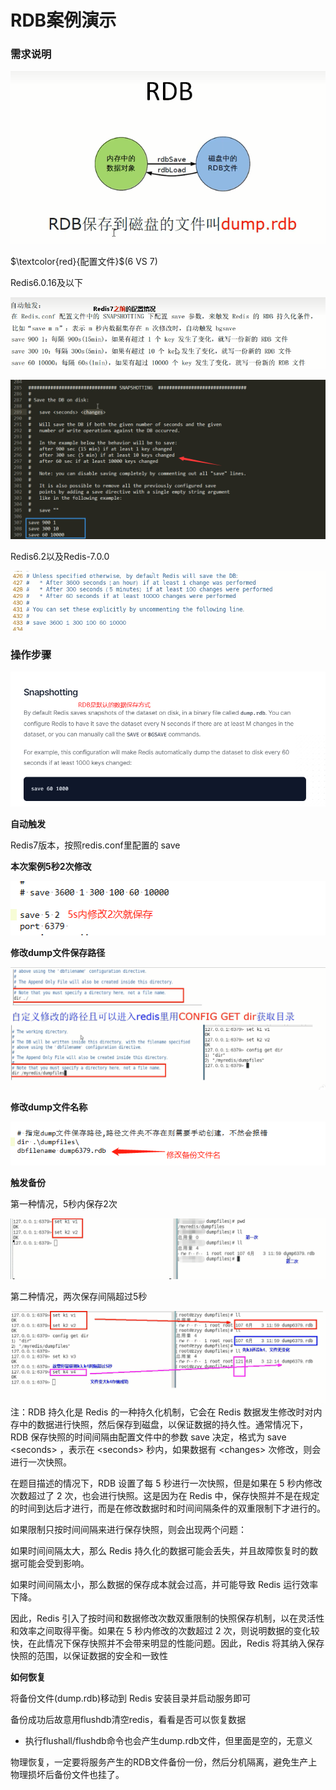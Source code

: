 # RDB案例演示

### 需求说明

![](images/3.需求说明.jpg)

$\textcolor{red}{配置文件}$(6 VS 7)

Redis6.0.16及以下

![](images/4.RDB6.0.16及以下配置1.jpg)

![](images/5.RDB6.0.16及以下配置2.jpg.jpg)

Redis6.2以及Redis-7.0.0

![](images/6.RDB7配置.jpg)

### 操作步骤

![](images/7.RDB触发方式.jpg)

**自动触发**

Redis7版本，按照redis.conf里配置的 save <seconds> <changes>

**本次案例5秒2次修改**

![](images/8.5s内修改2次.png)

**修改dump文件保存路径**

![](images/9.dump文件路径.png)

**修改dump文件名称**

![](images/10.RDB修改备份文件名.png)

**触发备份**

第一种情况，5秒内保存2次

![](images/11.触发备份1.png)

第二种情况，两次保存间隔超过5秒

![](images/12.触发备份2.png)
  注：RDB 持久化是 Redis 的一种持久化机制，它会在 Redis 数据发生修改时对内存中的数据进行快照，然后保存到磁盘，以保证数据的持久性。通常情况下，RDB 保存快照的时间间隔由配置文件中的参数 save 决定，格式为 save \<seconds> <changes>，表示在 \<seconds> 秒内，如果数据有 \<changes> 次修改，则会进行一次快照。

在题目描述的情况下，RDB 设置了每 5 秒进行一次快照，但是如果在 5 秒内修改次数超过了 2 次，也会进行快照。这是因为在 Redis 中，保存快照并不是在规定的时间到达后才进行，而是在修改数据时和时间间隔条件的双重限制下才进行的。

如果限制只按时间间隔来进行保存快照，则会出现两个问题：

如果时间间隔太大，那么 Redis 持久化的数据可能会丢失，并且故障恢复时的数据可能会受到影响。

如果时间间隔太小，那么数据的保存成本就会过高，并可能导致 Redis 运行效率下降。

因此，Redis 引入了按时间和数据修改次数双重限制的快照保存机制，以在灵活性和效率之间取得平衡。如果在 5 秒内修改的次数超过 2 次，则说明数据的变化较快，在此情况下保存快照并不会带来明显的性能问题。因此，Redis 将其纳入保存快照的范围，以保证数据的安全和一致性

**如何恢复**

将备份文件(dump.rdb)移动到 Redis 安装目录并启动服务即可

备份成功后故意用flushdb清空redis，看看是否可以恢复数据

- 执行flushall/flushdb命令也会产生dump.rdb文件，但里面是空的，无意义

物理恢复，一定要将服务产生的RDB文件备份一份，然后分机隔离，避免生产上物理损坏后备份文件也挂了。




